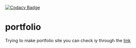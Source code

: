 [![Codacy Badge](https://api.codacy.com/project/badge/Grade/d98689b2e92c40f6b2f77690d1908cc9)](https://www.codacy.com/manual/Bekzzod/portfolio?utm_source=github.com&amp;utm_medium=referral&amp;utm_content=Bekzzod/portfolio&amp;utm_campaign=Badge_Grade)

# portfolio
Trying to make portfolio site you can check iy through the [link](https://bekzzod.github.io/portfolio/)
